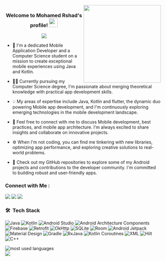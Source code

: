 
<img width="250" align="right" src="https://c.tenor.com/_DOBjnGspYAAAAAM/code-coding.gif">

<h3 align="center">
  Welcome to Mohamed Rshad's profile!
  <img src="https://media.giphy.com/media/hvRJCLFzcasrR4ia7z/giphy.gif" width="28">
</h3>

<!-- Typing SVG by DenverCoder1 - https://github.com/DenverCoder1/readme-typing-svg -->
<p align="center">
  <a href="https://github.com/DenverCoder1/readme-typing-svg"><img src="https://readme-typing-svg.herokuapp.com/?lines=Mobile%20Application%20Developer;Always%20learning%20new%20things&font=Fira%20Code&center=true&width=440&height=45&color=f75c7e&vCenter=true&size=22"></a>
</p> 

- 📱 I'm a dedicated Mobile Application Developer and a Computer Science student on a mission to create exceptional mobile experiences using Java and Kotlin.

- 👨‍🎓 Currently pursuing my Computer Science degree, I'm passionate about merging theoretical knowledge with practical app development skills.

- 💡 My areas of expertise include Java, Kotlin and flutter, the dynamic duo powering Mobile app development, and I'm continuously exploring emerging technologies in the mobile development landscape.

- 💬 Feel free to connect with me to discuss Mobile development, best practices, and mobile app architecture. I'm always excited to share insights and collaborate on innovative projects.

- ⚙️ When I'm not coding, you can find me tinkering with new libraries, optimizing app performance, and exploring creative solutions to real-world problems.

- 📂 Check out my GitHub repositories to explore some of my Android projects and contributions to the developer community. I'm committed to building robust and user-friendly apps.


### Connect with Me :

<a href="https://www.linkedin.com/in/mohamed-rshad-1b119a235/" target="_blank"><img src="https://img.shields.io/badge/-Mohamed%20Rshad-0077B5?style=for-the-badge&logo=Linkedin&logoColor=white"/></a>
<a href="https://t.me/M_Rshad" target="_blank"><img src="https://img.shields.io/badge/-Mohamed%20Rshad-0077B5?style=for-the-badge&logo=Telegram&logoColor=white"/></a>
<a href="https://wa.me/qr/JRKWQ2GG43AZK1" target="_blank"><img src="https://img.shields.io/badge/-Mohamed%20Rshad-0077B5?style=for-the-badge&logo=Whatsapp&logoColor=white"/></a>
### 🛠 &nbsp;Tech Stack
![Java](https://img.shields.io/badge/-Java-05122A?style=flat&logo=java)
![Kotlin](https://img.shields.io/badge/-Kotlin-05122A?style=flat&logo=kotlin&logoColor=007ACC)
![Android Studio](https://img.shields.io/badge/-Android%20Studio-05122A?style=flat&logo=android-studio&logoColor=3DDC84)
![Android Architecture Components](https://img.shields.io/badge/-Android%20Architecture%20Components-05122A?style=flat&logo=android)
![Firebase](https://img.shields.io/badge/-Firebase-05122A?style=flat&logo=firebase)
![Retrofit](https://img.shields.io/badge/-Retrofit-05122A?style=flat&logo=retrofit)
![OkHttp](https://img.shields.io/badge/-OkHttp-05122A?style=flat&logo=okhttp)
![SQLite](https://img.shields.io/badge/-SQLite-05122A?style=flat&logo=sqlite)
![Room](https://img.shields.io/badge/-Room-05122A?style=flat&logo=room)
![Android Jetpack](https://img.shields.io/badge/-Android%20Jetpack-05122A?style=flat&logo=android)
![Material Design](https://img.shields.io/badge/-Material%20Design-05122A?style=flat&logo=material-design)
![Gradle](https://img.shields.io/badge/-Gradle-05122A?style=flat&logo=gradle)
![RxJava](https://img.shields.io/badge/-RxJava-05122A?style=flat&logo=reactivex)
![Kotlin Coroutines](https://img.shields.io/badge/-Kotlin%20Coroutines-05122A?style=flat&logo=kotlin)
![XML](https://img.shields.io/badge/-XML-05122A?style=flat&logo=xml)
![Hilt](https://img.shields.io/badge/-Hilt-05122A?style=flat&logo=hilt)
![C++](https://img.shields.io/badge/-C%2B%2B-05122A?style=flat&logo=c%2B%2B)





<img align="left" src="https://github-readme-stats.vercel.app/api/top-langs?username=Mohamed11Rshad&show_icons=true&locale=en&layout=compact&theme=radical" alt="most used languages" />
<br>
<a href="https://komarev.com/ghpvc/?username=yousefdergham&style=for-the-badge">
    <img src="https://komarev.com/ghpvc/?username=Mohamed11Rshad&style=for-the-badge">
</a>

